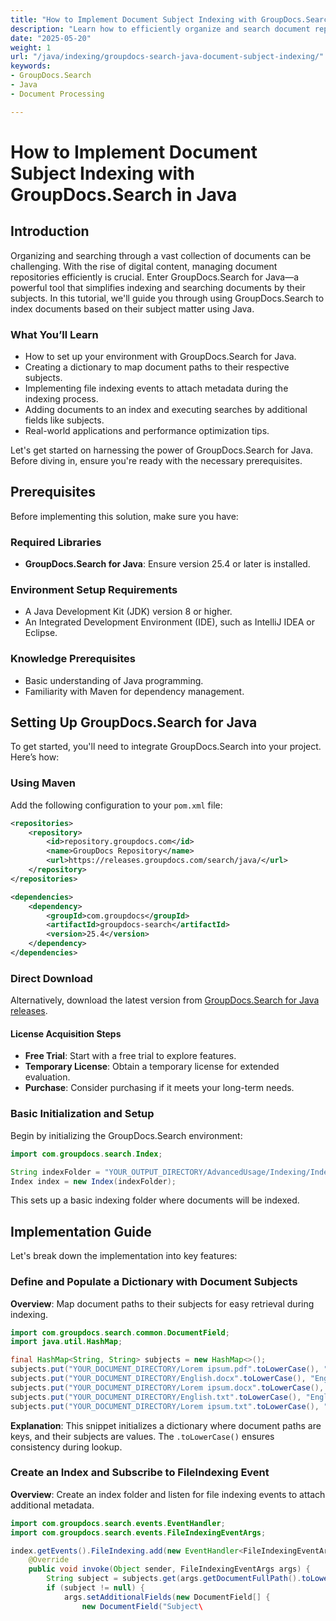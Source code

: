 ```yaml
---
title: "How to Implement Document Subject Indexing with GroupDocs.Search in Java&#58; A Complete Guide"
description: "Learn how to efficiently organize and search document repositories using GroupDocs.Search for Java. Follow this guide to set up and implement subject indexing."
date: "2025-05-20"
weight: 1
url: "/java/indexing/groupdocs-search-java-document-subject-indexing/"
keywords:
- GroupDocs.Search
- Java
- Document Processing

---
```



# How to Implement Document Subject Indexing with GroupDocs.Search in Java

## Introduction

Organizing and searching through a vast collection of documents can be challenging. With the rise of digital content, managing document repositories efficiently is crucial. Enter GroupDocs.Search for Java—a powerful tool that simplifies indexing and searching documents by their subjects. In this tutorial, we'll guide you through using GroupDocs.Search to index documents based on their subject matter using Java.

### What You’ll Learn
- How to set up your environment with GroupDocs.Search for Java.
- Creating a dictionary to map document paths to their respective subjects.
- Implementing file indexing events to attach metadata during the indexing process.
- Adding documents to an index and executing searches by additional fields like subjects.
- Real-world applications and performance optimization tips.

Let's get started on harnessing the power of GroupDocs.Search for Java. Before diving in, ensure you're ready with the necessary prerequisites.

## Prerequisites

Before implementing this solution, make sure you have:

### Required Libraries
- **GroupDocs.Search for Java**: Ensure version 25.4 or later is installed.
  

### Environment Setup Requirements
- A Java Development Kit (JDK) version 8 or higher.
- An Integrated Development Environment (IDE), such as IntelliJ IDEA or Eclipse.

### Knowledge Prerequisites
- Basic understanding of Java programming.
- Familiarity with Maven for dependency management.

## Setting Up GroupDocs.Search for Java

To get started, you'll need to integrate GroupDocs.Search into your project. Here’s how:

### Using Maven
Add the following configuration to your `pom.xml` file:

```xml
<repositories>
    <repository>
        <id>repository.groupdocs.com</id>
        <name>GroupDocs Repository</name>
        <url>https://releases.groupdocs.com/search/java/</url>
    </repository>
</repositories>

<dependencies>
    <dependency>
        <groupId>com.groupdocs</groupId>
        <artifactId>groupdocs-search</artifactId>
        <version>25.4</version>
    </dependency>
</dependencies>
```

### Direct Download
Alternatively, download the latest version from [GroupDocs.Search for Java releases](https://releases.groupdocs.com/search/java/).

#### License Acquisition Steps
- **Free Trial**: Start with a free trial to explore features.
- **Temporary License**: Obtain a temporary license for extended evaluation.
- **Purchase**: Consider purchasing if it meets your long-term needs.

### Basic Initialization and Setup

Begin by initializing the GroupDocs.Search environment:

```java
import com.groupdocs.search.Index;

String indexFolder = "YOUR_OUTPUT_DIRECTORY/AdvancedUsage/Indexing/IndexingAdditionalFields";
Index index = new Index(indexFolder);
```

This sets up a basic indexing folder where documents will be indexed.

## Implementation Guide

Let's break down the implementation into key features:

### Define and Populate a Dictionary with Document Subjects

**Overview**: Map document paths to their subjects for easy retrieval during indexing.

```java
import com.groupdocs.search.common.DocumentField;
import java.util.HashMap;

final HashMap<String, String> subjects = new HashMap<>();
subjects.put("YOUR_DOCUMENT_DIRECTORY/Lorem ipsum.pdf".toLowerCase(), "Latin");
subjects.put("YOUR_DOCUMENT_DIRECTORY/English.docx".toLowerCase(), "English");
subjects.put("YOUR_DOCUMENT_DIRECTORY/Lorem ipsum.docx".toLowerCase(), "Latin");
subjects.put("YOUR_DOCUMENT_DIRECTORY/English.txt".toLowerCase(), "English");
subjects.put("YOUR_DOCUMENT_DIRECTORY/Lorem ipsum.txt".toLowerCase(), "Latin");
```

**Explanation**: This snippet initializes a dictionary where document paths are keys, and their subjects are values. The `.toLowerCase()` ensures consistency during lookup.

### Create an Index and Subscribe to FileIndexing Event

**Overview**: Create an index folder and listen for file indexing events to attach additional metadata.

```java
import com.groupdocs.search.events.EventHandler;
import com.groupdocs.search.events.FileIndexingEventArgs;

index.getEvents().FileIndexing.add(new EventHandler<FileIndexingEventArgs>() {
    @Override
    public void invoke(Object sender, FileIndexingEventArgs args) {
        String subject = subjects.get(args.getDocumentFullPath().toLowerCase());
        if (subject != null) {
            args.setAdditionalFields(new DocumentField[] {
                new DocumentField("Subject\
